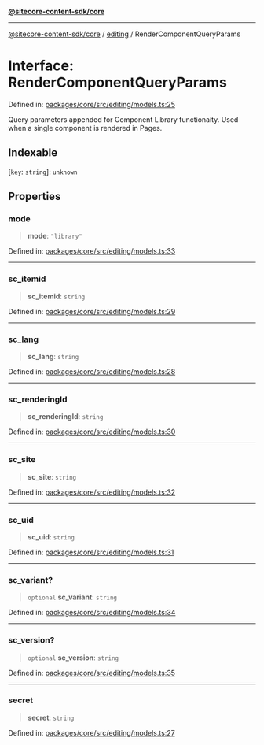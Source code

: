 [**@sitecore-content-sdk/core**](../../README.md)

***

[@sitecore-content-sdk/core](../../README.md) / [editing](../README.md) / RenderComponentQueryParams

# Interface: RenderComponentQueryParams

Defined in: [packages/core/src/editing/models.ts:25](https://github.com/Sitecore/xmc-jss-dev/blob/07cd028140c85e97f7ece01b765c9bb0efa691ad/packages/core/src/editing/models.ts#L25)

Query parameters appended for Component Library functionaity.
Used when a single component is rendered in Pages.

## Indexable

\[`key`: `string`\]: `unknown`

## Properties

### mode

> **mode**: `"library"`

Defined in: [packages/core/src/editing/models.ts:33](https://github.com/Sitecore/xmc-jss-dev/blob/07cd028140c85e97f7ece01b765c9bb0efa691ad/packages/core/src/editing/models.ts#L33)

***

### sc\_itemid

> **sc\_itemid**: `string`

Defined in: [packages/core/src/editing/models.ts:29](https://github.com/Sitecore/xmc-jss-dev/blob/07cd028140c85e97f7ece01b765c9bb0efa691ad/packages/core/src/editing/models.ts#L29)

***

### sc\_lang

> **sc\_lang**: `string`

Defined in: [packages/core/src/editing/models.ts:28](https://github.com/Sitecore/xmc-jss-dev/blob/07cd028140c85e97f7ece01b765c9bb0efa691ad/packages/core/src/editing/models.ts#L28)

***

### sc\_renderingId

> **sc\_renderingId**: `string`

Defined in: [packages/core/src/editing/models.ts:30](https://github.com/Sitecore/xmc-jss-dev/blob/07cd028140c85e97f7ece01b765c9bb0efa691ad/packages/core/src/editing/models.ts#L30)

***

### sc\_site

> **sc\_site**: `string`

Defined in: [packages/core/src/editing/models.ts:32](https://github.com/Sitecore/xmc-jss-dev/blob/07cd028140c85e97f7ece01b765c9bb0efa691ad/packages/core/src/editing/models.ts#L32)

***

### sc\_uid

> **sc\_uid**: `string`

Defined in: [packages/core/src/editing/models.ts:31](https://github.com/Sitecore/xmc-jss-dev/blob/07cd028140c85e97f7ece01b765c9bb0efa691ad/packages/core/src/editing/models.ts#L31)

***

### sc\_variant?

> `optional` **sc\_variant**: `string`

Defined in: [packages/core/src/editing/models.ts:34](https://github.com/Sitecore/xmc-jss-dev/blob/07cd028140c85e97f7ece01b765c9bb0efa691ad/packages/core/src/editing/models.ts#L34)

***

### sc\_version?

> `optional` **sc\_version**: `string`

Defined in: [packages/core/src/editing/models.ts:35](https://github.com/Sitecore/xmc-jss-dev/blob/07cd028140c85e97f7ece01b765c9bb0efa691ad/packages/core/src/editing/models.ts#L35)

***

### secret

> **secret**: `string`

Defined in: [packages/core/src/editing/models.ts:27](https://github.com/Sitecore/xmc-jss-dev/blob/07cd028140c85e97f7ece01b765c9bb0efa691ad/packages/core/src/editing/models.ts#L27)
